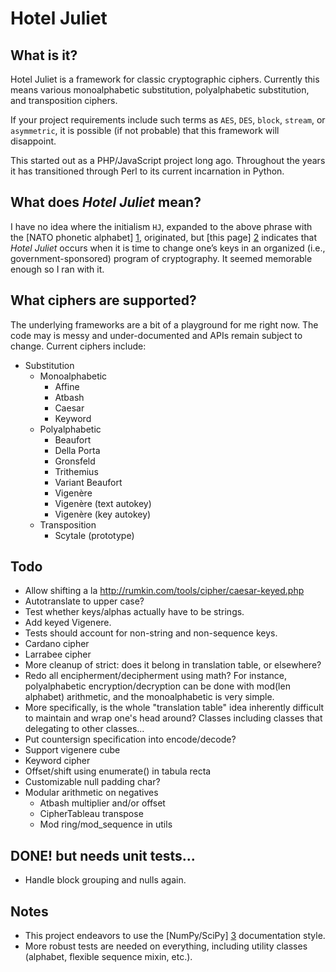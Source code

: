 # Hotel Juliet

## What is it?

Hotel Juliet is a framework for classic cryptographic ciphers.  Currently this means various monoalphabetic substitution, polyalphabetic substitution, and transposition ciphers.

If your project requirements include such terms as `AES`, `DES`, `block`, `stream`, or `asymmetric`, it is possible (if not probable) that this framework will disappoint.

This started out as a PHP/JavaScript project long ago. Throughout the years it has transitioned through Perl to its current incarnation in Python.

## What does *Hotel Juliet* mean?

I have no idea where the initialism `HJ`, expanded to the above phrase with the [NATO phonetic alphabet] [1], originated, but [this page] [2] indicates that *Hotel Juliet* occurs when it is time to change one’s keys in an organized (i.e., government-sponsored) program of cryptography.  It seemed memorable enough so I ran with it.

  [1]: http://en.wikipedia.org/wiki/NATO_phonetic_alphabet "NATO phonetic alphabet"
  [2]: http://jproc.ca/crypto/terms.html "Common Crypto Terms"

## What ciphers are supported?

The underlying frameworks are a bit of a playground for me right now.  The code may is messy and under-documented and APIs remain subject to change.  Current ciphers include:

  * Substitution
    * Monoalphabetic
      * Affine
      * Atbash
      * Caesar
      * Keyword
    * Polyalphabetic
      * Beaufort
      * Della Porta
      * Gronsfeld
      * Trithemius
      * Variant Beaufort
      * Vigenère
      * Vigenère (text autokey)
      * Vigenère (key autokey)
    * Transposition
      * Scytale (prototype)

## Todo

  - Allow shifting a la <http://rumkin.com/tools/cipher/caesar-keyed.php>
  - Autotranslate to upper case?
  - Test whether keys/alphas actually have to be strings.
  - Add keyed Vigenere.
  - Tests should account for non-string and non-sequence keys.
  - Cardano cipher
  - Larrabee cipher
  - More cleanup of strict: does it belong in translation table, or elsewhere?
  - Redo all encipherment/decipherment using math?  For instance, polyalphabetic
    encryption/decryption can be done with mod(len alphabet) arithmetic,
    and the monoalphabetic is very simple.
  - More specifically, is the whole "translation table" idea inherently difficult
    to maintain and wrap one's head around?  Classes including classes that
    delegating to other classes...
  - Put countersign specification into encode/decode?
  - Support vigenere cube
  - Keyword cipher
  - Offset/shift using enumerate() in tabula recta
  - Customizable null padding char?
  - Modular arithmetic on negatives
    - Atbash multiplier and/or offset
    - CipherTableau transpose
    - Mod ring/mod\_sequence in utils

## DONE! but needs unit tests...

  - Handle block grouping and nulls again.


## Notes

  * This project endeavors to use the [NumPy/SciPy] [3] documentation style.
  * More robust tests are needed on everything, including utility classes (alphabet, flexible sequence mixin, etc.).


  [3]: https://github.com/numpy/numpy/blob/master/doc/HOWTO_DOCUMENT.rst.txt

